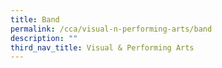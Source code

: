 ```yaml
---
title: Band
permalink: /cca/visual-n-performing-arts/band
description: ""
third_nav_title: Visual & Performing Arts
---
```

